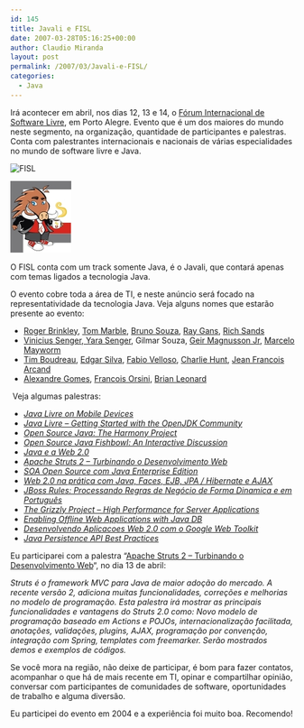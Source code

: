 ```yaml
---
id: 145
title: Javali e FISL
date: 2007-03-28T05:16:25+00:00
author: Claudio Miranda
layout: post
permalink: /2007/03/Javali-e-FISL/
categories:
  - Java
---
```

<div class="excerpt">
  Irá acontecer em abril, nos dias 12, 13 e 14, o <a href="http://fisl.softwarelivre.org">Fórum Internacional de Software Livre</a>, em Porto Alegre. Evento que é um dos maiores do mundo neste segmento, na organização, quantidade de participantes e palestras. Conta com palestrantes internacionais e nacionais de várias especialidades no mundo de software livre e Java.
</div>

 <img alt="FISL" src="http://fisl.softwarelivre.org/8.0/www/files/banners/fisl8-160x120.png" align="bottom" border="0" hspace="0" vspace="0" />&nbsp; &nbsp; &nbsp; &nbsp; &nbsp; &nbsp; &nbsp; &nbsp; &nbsp; &nbsp; &nbsp; &nbsp; &nbsp; &nbsp; &nbsp; &nbsp;
    
<img src="/resources/claudio/070328_javali_02.jpg" align="bottom" border="0" hspace="0" vspace="0" />&nbsp; 

O FISL conta com um track somente Java, é o Javali, que contará apenas com temas ligados a tecnologia Java.
  
  


O evento cobre toda a área de TI, e neste anúncio será focado na representatividade da tecnologia Java. Veja alguns nomes que estarão presente ao evento:</p> 

  * [Roger Brinkley](http://weblogs.java.net/blog/brinkley/), [Tom Marble](http://blogs.sun.com/tmarble/), [Bruno Souza](http://weblogs.java.net/blog/brunos), [Ray Gans](http://weblogs.java.net/blog/ray_gans/), [Rich Sands](http://blogs.sun.com/rsands/)
  * [Vinicius Senger, Yara Senger](http://globalcode.com.br/), Gilmar Souza, [Geir Magnusson Jr](http://blogs.codehaus.org/people/geir/), [Marcelo Mayworm](http://weblogs.java.net/blog/mayworm/)
  * [Tim Boudreau](http://weblogs.java.net/blog/timboudreau/), [Edgar Silva](http://www.edgarsilva.com.br/), [Fabio Velloso](http://www.fabiovelloso.com.br/), [Charlie Hunt](http://blog.sun.com/charliebrown/), [Jean Francois Arcand](http://weblogs.java.net/blog/jfarcand)
  * [Alexandre Gomes](http://weblogs.java.net/blog/alegomes), [Francois Orsini](http://blogs.sun.com/FrancoisOrsini/), [Brian Leonard](http://weblogs.java.net/blog/bleonard)

&nbsp;Veja algumas palestras:
  
  


  * [_Java Livre on Mobile Devices_](http://fisl.softwarelivre.org/8.0/papers/pub/programacao/579)
  * [_Java Livre &#8211; Getting Started with the OpenJDK Community_](http://fisl.softwarelivre.org/8.0/papers/pub/programacao/513)
  * [_Open Source Java: The Harmony Project_](http://fisl.softwarelivre.org/8.0/papers/pub/programacao/581) [](http://fisl.softwarelivre.org/8.0/papers/pub/programacao/581)
  * [_Open Source Java Fishbowl: An Interactive Discussion_](http://fisl.softwarelivre.org/8.0/papers/pub/programacao/582)
  * [_Java e a Web 2.0_](http://fisl.softwarelivre.org/8.0/papers/pub/programacao/580)
  * [_Apache Struts 2 &#8211; Turbinando o Desenvolvimento Web_](http://fisl.softwarelivre.org/8.0/papers/pub/programacao/583)
  * [_SOA Open Source com Java Enterprise Edition_](http://fisl.softwarelivre.org/8.0/papers/pub/programacao/585)
  * [_Web 2.0 na prática com Java, Faces, EJB, JPA / Hibernate e AJAX_](http://fisl.softwarelivre.org/8.0/papers/pub/programacao/584)
  * [_JBoss Rules: Processando Regras de Negócio de Forma Dinamica e em Português_](http://fisl.softwarelivre.org/8.0/papers/pub/programacao/586)
  * [_The Grizzly Project &#8211; High Performance for Server Applications_](http://fisl.softwarelivre.org/8.0/papers/pub/programacao/587)
  * [_Enabling Offline Web Applications with Java DB_](http://fisl.softwarelivre.org/8.0/papers/pub/programacao/258)
  * [_Desenvolvendo Aplicacoes Web 2.0 com o Google Web Toolkit_](http://fisl.softwarelivre.org/8.0/papers/pub/programacao/588)
  * [_Java Persistence API Best Practices_](http://fisl.softwarelivre.org/8.0/papers/pub/programacao/340)
    
    

Eu participarei com a palestra &#8220;<a target="_blank" href="http://fisl.softwarelivre.org/8.0/papers/pub/programacao/583">Apache Struts 2 &#8211; Turbinando o Desenvolvimento Web</a>&#8220;, no dia 13 de abril:
  
  


_Struts é o framework MVC para Java de maior adoção do mercado. A recente versão 2, adiciona muitas funcionalidades, correções e melhorias no modelo de programação. Esta palestra irá mostrar as principais funcionalidades e vantagens do Struts 2.0 como: Novo modelo de programação baseado em Actions e POJOs, internacionalização facilitada, anotações, validações, plugins, AJAX, programação por convenção, integração com Spring, templates com freemarker. Serão mostrados demos e exemplos de códigos._ 

Se você mora na região, não deixe de participar, é bom para fazer contatos, acompanhar o que há de mais recente em TI, opinar e compartilhar opinião, conversar com participantes de comunidades de software, oportunidades de trabalho e alguma diversão.
  
  


Eu participei do evento em 2004 e a experiência foi muito boa. Recomendo!